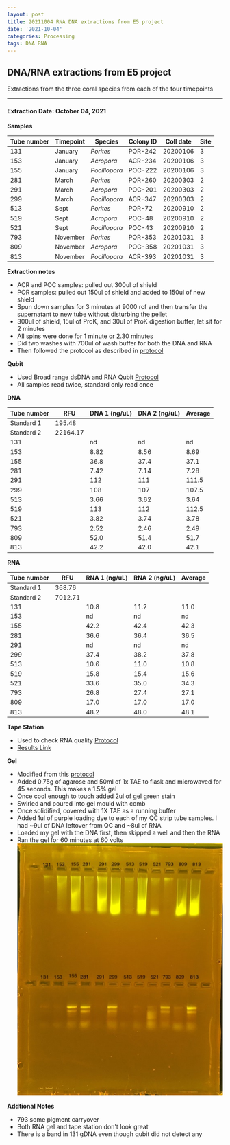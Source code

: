 ```yaml
---
layout: post
title: 20211004 RNA DNA extractions from E5 project
date: '2021-10-04'
categories: Processing
tags: DNA RNA
---
```


## DNA/RNA extractions from E5 project

Extractions from the three coral species from each of the four timepoints

---

#### Extraction Date: October 04, 2021 
**Samples**

| Tube number 	| Timepoint	   	| Species	    | Colony ID 	| Coll date		| Site       	|
|-------------	|------------	|-------------	|-------------	|-------------	|-------------	|
| 131		 	| January	 	| *Porites*		| POR-242      	| 20200106   	| 3				|
| 153			| January	 	| *Acropora*	| ACR-234	    | 20200106		| 3				|
| 155		 	| January	  	| *Pocillopora*	| POC-222    	| 20200106  	| 3				|
| 281		 	| March		 	| *Porites*		| POR-260     	| 20200303   	| 2				|
| 291			| March 		| *Acropora*	| POC-201	    | 20200303		| 2				|
| 299		 	| March	  		| *Pocillopora*	| ACR-347    	| 20200303  	| 2				|
| 513		 	| Sept		 	| *Porites*		| POR-72      	| 20200910   	| 2				|
| 519			| Sept	 		| *Acropora*	| POC-48	    | 20200910		| 2				|
| 521		 	| Sept		  	| *Pocillopora*	| POC-43     	| 20200910  	| 2				|
| 793		 	| November	 	| *Porites*		| POR-353   	| 20201031   	| 3				|
| 809			| November	 	| *Acropora*	| POC-358	    | 20201031		| 3				|
| 813		 	| November	  	| *Pocillopora*	| ACR-393    	| 20201031  	| 3				|

**Extraction notes**
 - ACR and POC samples: pulled out 300ul of shield
 - POR samples: pulled out 150ul of shield and added to 150ul of new shield 
 - Spun down samples for 3 minutes at 9000 rcf and then transfer the supernatant to new tube without disturbing the pellet
 - 300ul of shield, 15ul of ProK, and 30ul of ProK digestion buffer, let sit for 2 minutes
 - All spins were done for 1 minute or 2.30 minutes
 - Did two washes with 700ul of wash buffer for both the DNA and RNA
 - Then followed the protocol as described in [protocol](https://github.com/emmastrand/EmmaStrand_Notebook/blob/master/_posts/2019-05-31-Zymo-Duet-RNA-DNA-Extraction-Protocol.md)


**Qubit**
 - Used Broad range dsDNA and RNA Qubit [Protocol](https://meschedl.github.io/MESPutnam_Open_Lab_Notebook/Qubit-Protocol/)
 - All samples read twice, standard only read once
 
**DNA**

| Tube number 	| RFU		   	| DNA 1 (ng/uL) | DNA 2 (ng/uL) | Average     	|
|-------------	|------------	|-------------	|-------------	|-------------	|
| Standard 1  	| 195.48	 	| 		      	| 		      	|	         	|
| Standard 2 	| 22164.17	 	| 		    	| 		    	| 	        	|
| 131		 	|		     	| nd	     	| nd	     	| nd        	|
| 153		 	| 			   	| 8.82      	| 8.56        	| 8.69			|
| 155		  	|		     	| 36.8 	      	| 37.4        	| 37.1        	|
| 281		 	| 			   	| 7.42        	| 7.14        	| 7.28       	|
| 291		  	|		     	| 112 	     	| 111         	| 111.5        	|
| 299		 	| 			   	| 108       	| 107      		| 107.5       	|
| 513		  	|		     	| 3.66	       	| 3.62        	| 3.64        	|
| 519		 	| 			   	| 113       	| 112        	| 112.5       	|
| 521		  	|		     	| 3.82  	    | 3.74         	| 3.78        	|
| 793		 	| 			   	| 2.52        	| 2.46         	| 2.49        	|
| 809		  	|		     	| 52.0        	| 51.4        	| 51.7        	|
| 813		 	| 			   	| 42.2        	| 42.0         	| 42.1        	|


**RNA**


| Tube number 	| RFU		   	| RNA 1 (ng/uL) | RNA 2 (ng/uL) | Average     	|
|-------------	|------------	|-------------	|-------------	|-------------	|
| Standard 1  	| 368.76	 	| 		      	| 		      	|	         	|
| Standard 2 	| 7012.71	 	| 		    	| 		    	| 	        	|
| 131		 	|		     	| 10.8	     	| 11.2	     	| 11.0        	|
| 153		 	| 			   	| nd 	     	| nd        	| nd			|
| 155		  	|		     	| 42.2	      	| 42.4        	| 42.3        	|
| 281		 	| 			   	| 36.6       	| 36.4        	| 36.5       	|
| 291		  	|		     	| nd	      	| nd         	| nd        	|
| 299		 	| 			   	| 37.4      	| 38.2      	| 37.8       	|
| 513		  	|		     	| 10.6	       	| 11.0        	| 10.8        	|
| 519		 	| 			   	| 15.8       	| 15.4         	| 15.6       	|
| 521		  	|		     	| 33.6  	    | 35.0         	| 34.3        	|
| 793		 	| 			   	| 26.8        	| 27.4         	| 27.1        	|
| 809		  	|		     	| 17.0        	| 17.0        	| 17.0        	|
| 813		 	| 			   	| 48.2        	| 48.0         	| 48.1        	|


**Tape Station**
 - Used to check RNA quality [Protocol](https://meschedl.github.io/MESPutnam_Open_Lab_Notebook/RNA-TapeStation-Protocol/)
 - [Results Link](https://github.com/Kterpis/Putnam_Lab_Notebook/blob/4886ee9c3cd6835dee8f0d0fa2b9a6e32d6156ca/images/tape_station/2021-10-04%20-%2014.51.55.pdf)

**Gel**
 - Modified from this [protocol](https://meschedl.github.io/MESPutnam_Open_Lab_Notebook/Gel-Protocol/)
 - Added 0.75g of agarose and 50ml of 1x TAE to flask and microwaved for 45 seconds. This makes a 1.5% gel
 - Once cool enough to touch added 2ul of gel green stain
 - Swirled and poured into gel mould with comb
 - Once solidified, covered with 1X TAE as a running buffer
 - Added 1ul of purple loading dye to each of my QC strip tube samples. I had ~9ul of DNA leftover from QC and ~8ul of RNA
 - Loaded my gel with the DNA first, then skipped a well and then the RNA
 - Ran the gel for 60 minutes at 60 volts
 ![20211004_gel.jpg](https://github.com/Kterpis/Putnam_Lab_Notebook/blob/master/images/gels/20211004_gel.jpg?raw=true)
 
 **Addtional Notes**
  - 793 some pigment carryover
  - Both RNA gel and tape station don't look great
  - There is a band in 131 gDNA even though qubit did not detect any
